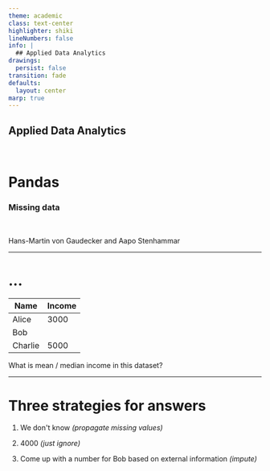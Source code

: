 ```yaml
---
theme: academic
class: text-center
highlighter: shiki
lineNumbers: false
info: |
  ## Applied Data Analytics
drawings:
  persist: false
transition: fade
defaults:
  layout: center
marp: true
---
```


## Applied Data Analytics

<br>

# Pandas

### Missing data

<br>

Hans-Martin von Gaudecker and Aapo Stenhammar

---

# ...

| Name    | Income |
| ------- | ------ |
| Alice   | 3000   |
| Bob     |        |
| Charlie | 5000   |

What is mean / median income in this dataset?

---

# Three strategies for answers

1. We don't know *(propagate missing values)*

1. 4000 *(just ignore)*

1. Come up with a number for Bob based on external information *(impute)*
